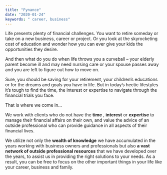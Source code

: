 ```yaml
---
title: "Fynance"
date: "2020-01-24"
keywords: " career, business"
---
```


Life presents plenty of financial challenges.  You want to retire someday or take on a new business, career or project.  Or you look at the skyrocketing cost of education and wonder how you can ever give your kids the opportunities they desire.

And then what do you do when life throws you a curveball – your elderly parent become ill and may need nursing care or your spouse passes away and you are left to figure out how to move on.

Sure, you should be saving for your retirement, your children’s educations or for the dreams and goals you have in life. But in today’s hectic lifestyles it’s tough to find the time, the interest or expertise to navigate through the financial trials you face.

That is where we come in…

We work with clients who do not have the __time__ , __interest__ or __expertise__ to manage their financial affairs on their own, and value the advice of an outside professional who can provide guidance in all aspects of their financial lives.

We utilize not only the __wealth of knowledge__ we have accumulated in the years working with business owners and professionals but also __a vast network of outside professional resources__ that we have developed over the years, to assist us in providing the right solutions to your needs.  As a result, you can be free to focus on the other important things in your life like your career, business and family.